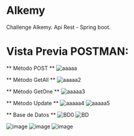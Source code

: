 # Alkemy
Challenge Alkemy. Api Rest - Spring boot.

# Vista Previa POSTMAN:
** Método POST **
![aaaaa](https://user-images.githubusercontent.com/65823769/141305878-4f23b128-357c-4b55-a047-d05718685c18.png)

** Método GetAll **
![aaaaa2](https://user-images.githubusercontent.com/65823769/141307925-638e53f7-5570-4b3a-9a63-262a5b219168.png)

** Método GetOne **
![aaaaa3](https://user-images.githubusercontent.com/65823769/141308265-804309f1-5d57-4784-ba22-45fe99df5d80.png)

** Método Update **
![aaaaa4](https://user-images.githubusercontent.com/65823769/141308781-51c5d6da-cbc9-45bf-bce0-ba896c0d3277.png)
![aaaaa5](https://user-images.githubusercontent.com/65823769/141309078-f5688bd7-d360-4a1e-a64f-be22dd392374.png)

** Base de Datos **
![BD0](https://user-images.githubusercontent.com/65823769/141309451-746d98d2-ce86-4492-8e38-9b85acddc373.png)
![BD](https://user-images.githubusercontent.com/65823769/141309461-d286f57b-2324-423f-b8e8-ee57e062b4f3.png)


![image](https://user-images.githubusercontent.com/65823769/141305020-128cf798-a3da-40af-94cf-daa8c3e3a3f4.png)
![image](https://user-images.githubusercontent.com/65823769/141305077-d0302012-da32-4228-a92b-6f1415a219e7.png)
![image](https://user-images.githubusercontent.com/65823769/141305130-e05dcc85-b524-4161-b3e3-47331e2f21d9.png)

